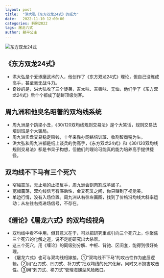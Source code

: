 ```yaml
---
layout: post
title:  "洪大弘《东方双龙24式》的威力"
date:   2022-11-10 12:00:00
categories: 韩剧2022
tags: 屠龙六式
author: 躺平公主
---
```

![东方双龙24式](https://pic3.zhimg.com/80/v2-264563902f18578d03a7accf38d9e786_720w.webp)

## 《东方双龙24式》
* 洪大弘是个爱琢磨武术的人，他创作了《东方双龙24式》理论，但自己没练成高手，甚至毫无战斗力。
* 奇妙的是，洪大弘收了三个徒弟，吉太味、吉善味、无恤，他们学了《东方双龙24式》后个个都成了朝鲜顶级剑客。

## 周九洲和他臭名昭著的双均线系统
* 周九洲是个跳梁小丑，《30/120双均线规则交易法》是个大笑话，规则交易法培训班是个大骗局。
* 周九洲实盘交易稳定赔钱，十年来靠办网络培训班、收割智商税为生。
* 洪大弘和周九洲都是纸上谈兵的伪高手，《东方双龙24式》和《30/120双均线规则交易法》都是书呆子构想，但他们的理论可能真的能为培养高手提供捷径。

## 双均线不下马有三个死穴
* 窄幅震荡，无止境的止损反手，周九洲会割肉割成羊蝎子。
* 宽幅震荡，双均线信号有滞后性，金叉死叉之间，你只赚到了视觉美。
* 单边行情，没有入场位置。周九洲从右往左画图，找到了价格沿均线大斜率运动；从左往右找进场信号，不存在。

## 《缠论》《屠龙六式》的双均线视角
* 双均线中看不中用，但其意义在于，可以把研究重点引向三个死穴上，你聚焦三个死穴的化解之道，说不定能研究出大杀器。
* 这三个死穴，用《缠论》的同级别分解、中枢、背驰、区间套，能得到很好处理。
* 《屠龙六式》也可与双均线相嫁接。①“双均线不下马”的攻击性作为底层逻辑。②用“凸刀式、凹刀式、补刀式”把双均线的死穴化解，同时又不损害攻击性。③用“刺刀式、移刀式”管理海螺型风险敞口。
